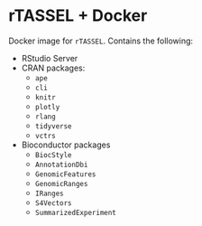 # rTASSEL + Docker

Docker image for `rTASSEL`. Contains the following:
  + RStudio Server
  + CRAN packages:
    + `ape`
    + `cli`
    + `knitr`
    + `plotly`
    + `rlang`
    + `tidyverse`
    + `vctrs`
  + Bioconductor packages
    + `BiocStyle`
    + `AnnotationDbi`
    + `GenomicFeatures`
    + `GenomicRanges`
    + `IRanges`
    + `S4Vectors`
    + `SummarizedExperiment`


